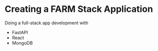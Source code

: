 # Creating a FARM Stack Application
Doing a full-stack app development with 
- FastAPI
- React
- MongoDB